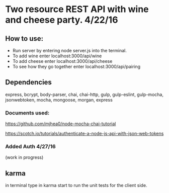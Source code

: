 # Two resource REST API with wine and cheese party. 4/22/16

## How to use:
  * Run server by entering node server.js into the terminal.
  * To add wine enter localhost:3000/api/wine
  * To add cheese enter localhost:3000/api/cheese
  * To see how they go together enter localhost:3000/api/pairing

## Dependencies

express, bcrypt, body-parser, chai,
chai-http, gulp, gulp-eslint, gulp-mocha, jsonwebtoken, mocha, mongoose, morgan, express

### Documents used:
 https://github.com/mjhea0/node-mocha-chai-tutorial

https://scotch.io/tutorials/authenticate-a-node-js-api-with-json-web-tokens

### Added Auth 4/27/16
(work in progress)

## karma
in terminal type in karma start to run the unit tests for the client side.
